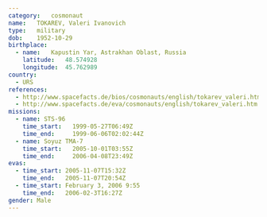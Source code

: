 ```yaml
---
category:	cosmonaut
name:	TOKAREV, Valeri Ivanovich 
type:	military
dob:	1952-10-29
birthplace:
  - name:	Kapustin Yar, Astrakhan Oblast, Russia
    latitude:	48.574928
    longitude:	45.762989
country:
  - URS
references:
  - http://www.spacefacts.de/bios/cosmonauts/english/tokarev_valeri.htm
  - http://www.spacefacts.de/eva/cosmonauts/english/tokarev_valeri.htm
missions:
  - name: STS-96
    time_start:   1999-05-27T06:49Z
    time_end:     1999-06-06T02:02:44Z
  - name: Soyuz TMA-7
    time_start:   2005-10-01T03:55Z
    time_end:     2006-04-08T23:49Z
evas:
  - time_start: 2005-11-07T15:32Z
    time_end:   2005-11-07T20:54Z
  - time_start: February 3, 2006 9:55
    time_end:   2006-02-3T16:27Z
gender:	Male
---
```

